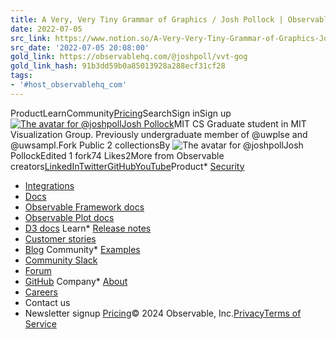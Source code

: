 ```yaml
---
title: A Very, Very Tiny Grammar of Graphics / Josh Pollock | Observable
date: 2022-07-05
src_link: https://www.notion.so/A-Very-Very-Tiny-Grammar-of-Graphics-Josh-Pollock-Observable-5cf52d40774f4bfb974603f276f60397
src_date: '2022-07-05 20:08:00'
gold_link: https://observablehq.com/@joshpoll/vvt-gog
gold_link_hash: 91b3dd59b0a85013928a288ecf31cf28
tags:
- '#host_observablehq_com'
---
```


ProductLearnCommunity[Pricing](/pricing)SearchSign inSign up[![The avatar for @joshpoll](/_next/image?url=https%3A%2F%2Favatars-next.observableusercontent.com%2Fb235dc89fa95fecae990145256d7161b9a44bb20b1b9c33fcdddbc49b2a0bd1e&w=96&q=85 "@joshpoll")](/@joshpoll)[Josh Pollock](/@joshpoll)MIT CS Graduate student in MIT Visualization Group.
Previously undergraduate member of @uwplse and @uwsampl.Fork Public 2 collectionsBy ![The avatar for @joshpoll](/_next/image?url=https%3A%2F%2Favatars-next.observableusercontent.com%2Fb235dc89fa95fecae990145256d7161b9a44bb20b1b9c33fcdddbc49b2a0bd1e&w=32&q=85 "@joshpoll")Josh PollockEdited 1 fork74 Likes2More from Observable creators[LinkedIn](https://www.linkedin.com/company/observable)[Twitter](https://twitter.com/observablehq)[GitHub](https://github.com/observablehq/)[YouTube](https://www.youtube.com/c/Observablehq)Product* [Security](/security)
* [Integrations](/data-integrations)
* [Docs](/documentation)
* [Observable Framework docs](https://observablehq.com/framework/)
* [Observable Plot docs](/plot)
* [D3 docs](https://d3js.org/)
Learn* [Release notes](/release-notes)
* [Customer stories](/customer-stories)
* [Blog](/blog)
Community* [Examples](/explore)
* [Community Slack](https://observablehq.com/slack/join)
* [Forum](https://talk.observablehq.com/)
* [GitHub](https://github.com/observablehq)
Company* [About](/about)
* [Careers](/about#jobs)
* Contact us
* Newsletter signup
[Pricing](/pricing)© 2024 Observable, Inc.[Privacy](/privacy-policy)[Terms of Service](/terms-of-service)